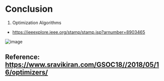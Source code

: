 # Conclusion

1) Optimization Algorithms
+ https://ieeexplore.ieee.org/stamp/stamp.jsp?arnumber=8903465

![image](https://user-images.githubusercontent.com/69342162/167069368-98400818-15ad-4af8-9dae-1492c6f26087.png)

## Reference: https://www.sravikiran.com/GSOC18//2018/05/16/optimizers/
